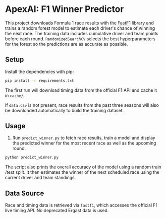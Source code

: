 # ApexAI: F1 Winner Predictor

This project downloads Formula 1 race results with the
[FastF1](https://github.com/theOehrly/Fast-F1) library and trains a random
forest model to estimate each driver's chance of winning the next race. The
training data includes cumulative driver and team points before each round.
`RandomizedSearchCV` selects the best hyperparameters for the forest so the
predictions are as accurate as possible.

## Setup

Install the dependencies with pip:

```bash
pip install -r requirements.txt
```

The first run will download timing data from the official F1 API and cache it in
`cache/`.

If `data.csv` is not present, race results from the past three seasons will also
be downloaded automatically to build the training dataset.

## Usage

1. Run `predict_winner.py` to fetch race results, train a model and display the
   predicted winner for the most recent race as well as the upcoming round.


```bash
python predict_winner.py
```

The script also prints the overall accuracy of the model using a random train
/test split. It then estimates the winner of the next scheduled race using the
current driver and team standings.

## Data Source

Race and timing data is retrieved via `fastf1`, which accesses the official F1
live timing API. No deprecated Ergast data is used.
